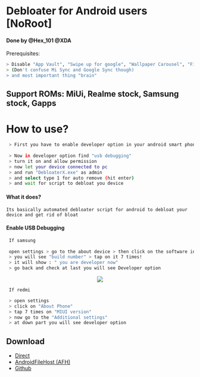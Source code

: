 # Debloater for Android users [NoRoot]
#### Done by @Hex_101 @XDA


Prerequisites:
```bash
> Disable "App Vault", "Swipe up for google", "Wallpaper Carousel", "Find Device", "Mi Sync"
> (Don't confuse Mi Sync and Google Sync though)
> and most important thing "brain"
```

## Support ROMs: MiUi, Realme stock, Samsung stock, Gapps

# How to use?
```bash
 > First you have to enable developer option in your android smart phone
 
 > Now in developer option find "usb debugging"
 > turn it on and allow permission
 > now let your device connected to pc
 > and run "DebloaterX.exe" as admin
 > and select type 1 for auto remove (hit enter) 
 > and wait for script to debloat you device
```

#### What it does?
```
Its basically automated debloater script for android to debloat your device and get rid of bloat
```

#### Enable USB Debugging
```bash
 If samsung
 
 open settings > go to the about device > then click on the software info
 > you will see "build number" > tap on it 7 times!
 > it will show : " you are developer now"
 > go back and check at last you will see Developer option
```
<div align="center">
    <img src="https://i.imgur.com/QZ9Hbqo.jpg"/>
</div>


```bash
 If redmi

 > open settings
 > click on "About Phone"
 > tap 7 times on "MIUI version"
 > now go to the "Additional settings"
 > at down part you will see developer option
```
## Download
- [Direct](https://github.com/shashankx86/DebloaterX/files/6797098/DebloaterX_exe.zip)
- [AndroidFileHost (AFH)](https://androidfilehost.com/?fid=14943124697586364762)
- [Github](https://github.com/shashankx86/DebloaterX/releases/)
